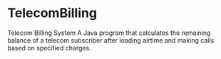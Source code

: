 # TelecomBilling
Telecom Billing System A Java program that calculates the remaining balance of a telecom subscriber after loading airtime and making calls based on specified charges.

